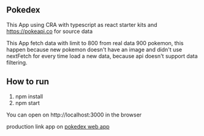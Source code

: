 ## Pokedex
This App using CRA with typescript as react starter kits and https://pokeapi.co for source data

This App fetch data with limit to 800 from real data 900 pokemon, this happen because new pokemon doesn't have an image and didn't use nextFetch for every time load a new data, because api doesn't support data filtering.

## How to run
1. npm install
2. npm start


You can open on http://localhost:3000 in the browser

production link app on 
[pokedex web app](https://5d46ec10401c8bc95b7fec65--pokedex1000.netlify.com)

